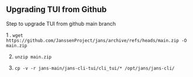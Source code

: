 ## Upgrading TUI from Github

Step to upgrade TUI from github main branch

1 . `wget https://github.com/JanssenProject/jans/archive/refs/heads/main.zip -O main.zip`

2. `unzip main.zip`

3. `cp -v -r jans-main/jans-cli-tui/cli_tui/* /opt/jans/jans-cli/`
